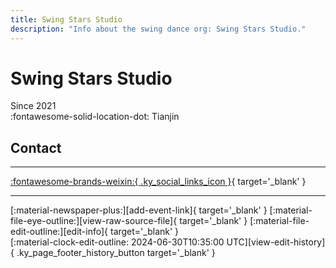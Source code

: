 ```yaml
---
title: Swing Stars Studio
description: "Info about the swing dance org: Swing Stars Studio."
---
```


# Swing Stars Studio

Since 2021  
:fontawesome-solid-location-dot: Tianjin  


## Contact


---

 [:fontawesome-brands-weixin:{ .ky_social_links_icon }](# "SwingStarsStudio"){ target='_blank' }

---

<div class="ky_page_footer" markdown>
<div class="ky_page_footer_trailing" markdown="span">
[:material-newspaper-plus:][add-event-link]{ target='_blank' }
[:material-file-eye-outline:][view-raw-source-file]{ target='_blank' }
[:material-file-edit-outline:][edit-info]{ target='_blank' }
</div>
<div class="ky_page_footer_leading" markdown="span">
[:material-clock-edit-outline: 2024-06-30T10:35:00 UTC][view-edit-history]{ .ky_page_footer_history_button target='_blank' }
</div>
</div>

[add-event-link]: https://github.com/swingdance/events/issues/new?assignees=&labels=add+event&projects=&template=02-add_entity.yml&title=%5Bzh_CN%5D%20%3CName%3E&region=zh_CN&province=Tianjin&city=Tianjin&org_id=swing-stars-studio "Add Event"
[view-raw-source-file]: https://github.com/swingdance/orgs/blob/main/zh_CN/swing-stars-studio.json "View Raw Source File"
[edit-info]: https://github.com/swingdance/orgs/issues/new?assignees=&labels=update+org&projects=&template=03-update_entity.yml&title=%5Bzh_CN%5D%20Swing%20Stars%20Studio&region=zh_CN&id=swing-stars-studio&name=Swing%20Stars%20Studio "Edit Info"

[view-edit-history]: https://github.com/swingdance/orgs/commits/main/zh_CN/swing-stars-studio.json "View Edit History"
